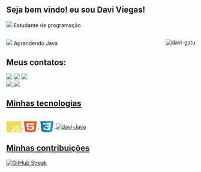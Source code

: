 ## Seja bem vindo! eu sou Davi Viegas!
<img src ="https://img.icons8.com/?size=1x&id=aJPLw-4jUCR3&format=png"> Estudante de programação
##
<img src ="https://img.icons8.com/?size=1x&id=MmkqIRv7P6Xy&format=png"> Aprendendo Java  <img align="right" alt="davi-gatu" src="https://pa1.aminoapps.com/6493/1ea239d4c28186844fc4cece2c78453297a99027_hq.gif">
##

## Meus contatos:
<div> 
  <a href="https://instagram.com/viegasdavie" target="_blank"><img src="https://img.shields.io/badge/-Instagram-%23E4405F?style=for-the-badge&logo=instagram&logoColor=white" target="_blank"></a>
  <a href = "https://mail.google.com/mail/u/0/?tab=rm&ogbl#inbox"><img src="https://img.shields.io/badge/-Gmail-%23333?style=for-the-badge&logo=gmail&logoColor=white" target="_blank"></a>
  <a href="https://www.linkedin.com/in/davi-viegas-100/" target="_blank"><img src="https://img.shields.io/badge/-LinkedIn-%230077B5?style=for-the-badge&logo=linkedin&logoColor=white" target="_blank"></a> 
 <div>
   
  <a href="https://github.com/davivie">
  <img height="200em" src="https://github-readme-stats.vercel.app/api?username=davivie&show_icons=true&theme=dark&include_all_commits=true&count_private=true"/>
  <img height="150em" src="https://github-readme-stats.vercel.app/api/top-langs/?username=davivie&layout=compact&langs_count=16&theme=dark"/>
</div>
    
## Minhas tecnologias

<div style="display: inline_block"><br>
  <img align="center" alt="davi-Js" height="30" width="40" src="https://raw.githubusercontent.com/devicons/devicon/master/icons/javascript/javascript-plain.svg">
  <img align="center" alt="davi-HTML" height="30" width="40" src="https://raw.githubusercontent.com/devicons/devicon/master/icons/html5/html5-original.svg">
  <img align="center" alt="davi-CSS" height="30" width="40" src="https://raw.githubusercontent.com/devicons/devicon/master/icons/css3/css3-original.svg">
  <img align="center" alt="davi-Java" height="30" width="40" src="https://cdn.icon-icons.com/icons2/2415/PNG/512/java_original_logo_icon_146458.png">
  
  
</div>

## Minhas contribuições 

[![GitHub Streak](https://streak-stats.demolab.com/?user=davivie&theme=dark&background=000&border=30A3DC&dates=FFF)](https://git.io/streak-stats)



<!---
davivie/davivie is a ✨ special ✨ repository because its `README.md` (this file) appears on your GitHub profile.
You can click the Preview link to take a look at your changes.
--->
